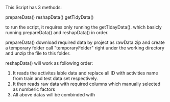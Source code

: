 This Script has 3 methods:

prepareData()
reshapData()
getTidyData()

to run the script, it requires only running the getTidayData(). which basicly running prepareData() and reshapData() in order.

prepareData() download required data by project as rawData.zip and create a temporary folder call "temporaryFolder" right under the working directory and unzip the file to this folder.

reshapData() will work as following order:
1. It reads the activites lable data and replace all ID with activities name from train and test data set respectively. 
2. It then reads raw data with required columns which manually selected as numberic factors
3. All above datas will be combinded with 